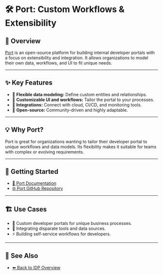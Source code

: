 # 🛠️ Port: Custom Workflows & Extensibility

## 📝 Overview

[Port](https://getport.io/) is an open-source platform for building internal developer portals with a focus on extensibility and integration. It allows organizations to model their own data, workflows, and UI to fit unique needs.

---

## ✨ Key Features

- 🧩 **Flexible data modeling:** Define custom entities and relationships.
- 🎨 **Customizable UI and workflows:** Tailor the portal to your processes.
- 🔗 **Integrations:** Connect with cloud, CI/CD, and monitoring tools.
- 🌱 **Open-source:** Community-driven and highly adaptable.

---

## 💡 Why Port?

Port is great for organizations wanting to tailor their developer portal to unique workflows and data models. Its flexibility makes it suitable for teams with complex or evolving requirements.

---

## 🚦 Getting Started

- [📖 Port Documentation](https://docs.getport.io/)
- [🌐 Port GitHub Repository](https://github.com/port-labs/port-labs)

---

## 🏗️ Use Cases

- 🏢 Custom developer portals for unique business processes.
- 🔄 Integrating disparate tools and data sources.
- ⚡ Building self-service workflows for developers.

---

## 🔗 See Also

- [⬅️ Back to IDP Overview](../internal_development_platforms.md)